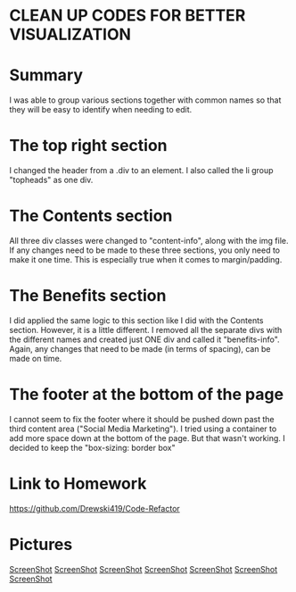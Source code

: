 # CLEAN UP CODES FOR BETTER VISUALIZATION

# Summary

I was able to group various sections together with common names so that they will be easy to identify when needing to edit.

# The top right section

I changed the header from a .div to an element.  I also called the li group "topheads" as one div.

# The Contents section

All three div classes were changed to "content-info", along with the img file.  If any changes need to be made to these three sections, you only need to make it one time.  This is especially true when it comes to margin/padding.

# The Benefits section

I did applied the same logic to this section like I did with the Contents section.  However, it is a little different.  I removed all the separate divs with the different names and created just ONE div and called it "benefits-info".  Again, any changes that need to be made (in terms of spacing), can be made on time.

# The footer at the bottom of the page

I cannot seem to fix the footer where it should be pushed down past the third content area ("Social Media Marketing").  I tried using a container to add more space down at the bottom of the page. But that wasn't working.  I decided to keep the "box-sizing: border box"

# Link to Homework

https://github.com/Drewski419/Code-Refactor

# Pictures

[ScreenShot](assets/images/brand-awareness.png)
[ScreenShot](assets/images/cost-management.png)
[ScreenShot](assets/images/digital-marketing-meeeting.jpg)
[ScreenShot](assets/images/lead-generation.png)
[ScreenShot](assets/images/online-reputation-management.jpg)
[ScreenShot](assets/images/search-engine-optimization.jpg)
[ScreenShot](assets/images/social-media-marketing.png)

